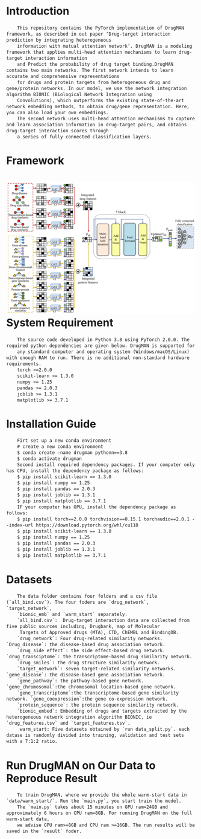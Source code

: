 Introduction
====
        This repository contains the PyTorch implementation of DrugMAN framework, as described in out paper ‘Drug-target interaction prediction by integrating heterogeneous 
        information with mutual attention network’. DrugMAN is a modeling framework that applies multi-head attention mechanisms to learn drug-target interaction information 
        and Predict the probability of drug target binding.DrugMAN contains two main networks. The first network intends to learn accurate and comprehensive representations 
        for drugs and protein targets from heterogeneous drug and gene/protein networks. In our model, we use the network integration algorithm BIONIC (Biological Network Integration using 
        Convolutions), which outperforms the existing state-of-the-art network embedding methods, to obtain drug/gene representation. Here, you can also load your own embeddings. 
        The second network uses multi-head attention mechanisms to capture and learn association information in drug-target pairs, and obtains drug-target interaction scores through 
        a series of fully connected classification layers.
Framework
====
![image](https://github.com/lipi12q/DrugMAN/blob/main/%7FDrugMAN_framework.jpg) 
System Requirement
====
        The source code developed in Python 3.8 using PyTorch 2.0.0. The required python dependencies are given below. DrugMAN is supported for 
        any standard computer and operating system (Windows/macOS/Linux) with enough RAM to run. There is no additional non-standard hardware requirements.
        torch >=2.0.0
        scikit-learn >= 1.3.0
        numpy >= 1.25
        pandas >= 2.0.3
        joblib >= 1.3.1
        matplotlib >= 3.7.1
Installation Guide
====
        Firt set up a new conda environment
        # create a new conda environment
        $ conda create –name drugman pythonn==3.8
        $ conda activate drugman
        Second install required dependency packages. If your computer only has CPU, install the dependency package as follows:
        $ pip install scikit-learn == 1.3.0
        $ pip install numpy == 1.25
        $ pip install pandas == 2.0.3
        $ pip install joblib == 1.3.1
        $ pip install matplotlib == 3.7.1
        IF your computer has GPU, install the dependency package as follows:
        $ pip install torch==2.0.0 torchvision==0.15.1 torchaudio==2.0.1 --index-url https://download.pytorch.org/whl/cu118
        $ pip install scikit-learn == 1.3.0
        $ pip install numpy == 1.25
        $ pip install pandas == 2.0.3
        $ pip install joblib == 1.3.1
        $ pip install matplotlib == 3.7.1
Datasets
====
        The data folder contains four folders and a csv file (`all_bind.csv`). The four foders are `drug_network`, `target_network`, 
        `bionic_emb` and `warm_start` separately.
        `all_bind.csv`:  Drug-target interaction data are collected from five public sources including, Drugbank, map of Molecular 
         Targets of Approved drugs (MTA), CTD, ChEMBL and BindingDB.
        `drug_network`: Four drug-related similarity networks. `Drug_disease`: the disease-based drug association network. 
        `drug_side effect`: the side effect-based drug network. `drug_transciptome`: the transcriptome-based drug similarity network. 
        `drug_smiles`: the drug structure similarity network.
        `target_network`: seven target-related similarity networks. `gene_disease`: the disease-based gene association network. 
        `gene_pathway`: the pathway-based gene network. `gene_chromosomal`:the chromosomal location-based gene network. 
        `gene_transcriptome`:the transcriptome-based gene similarity network. `gene_coexpression`:the gene co-expression network. 
        `protein_sequence`: the protein sequence similarity network.
        `bionic_embed`: Embedding of drugs and targets extracted by the heterogeneous network integration algorithm BIONIC, ie `drug_features.tsv` and `target_features.tsv`. 
         warm_start: Five datasets obtained by `run data_split.py`. each datase is randomly divided into training, validation and test sets with a 7:1:2 ratio.
Run DrugMAN on Our Data to Reproduce Result
====
        To train DrugMAN, where we provide the whole warm-start data in `data/warm_start/`. Run the `main.py`, you start train the model. 
        The `main.py` takes about 15 minutes on GPU ram=24GB and approximately 6 hours on CPU ram=8GB. For running DrugMAN on the full warm-start data,
        we advise GPU ram>=8GB and CPU ram >=16GB. The run results will be saved in the `result` foder. 






        
